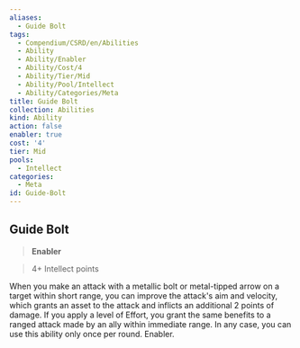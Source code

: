 ```yaml
---
aliases:
  - Guide Bolt
tags:
  - Compendium/CSRD/en/Abilities
  - Ability
  - Ability/Enabler
  - Ability/Cost/4
  - Ability/Tier/Mid
  - Ability/Pool/Intellect
  - Ability/Categories/Meta
title: Guide Bolt
collection: Abilities
kind: Ability
action: false
enabler: true
cost: '4'
tier: Mid
pools:
  - Intellect
categories:
  - Meta
id: Guide-Bolt
---
```

## Guide Bolt    
>**Enabler**    
>4+ Intellect points  
    
When you make an attack with a metallic bolt or metal-tipped arrow on a target within short range, you can improve the attack's aim and velocity, which grants an asset to the attack and inflicts an additional 2 points of damage. If you apply a level of Effort, you grant the same benefits to a ranged attack made by an ally within immediate range. In any case, you can use this ability only once per round. Enabler.
